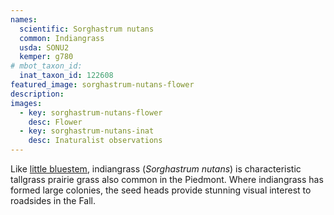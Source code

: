 ```yaml
---
names: 
  scientific: Sorghastrum nutans 
  common: Indiangrass
  usda: SONU2
  kemper: g780
# mbot_taxon_id: 
  inat_taxon_id: 122608
featured_image: sorghastrum-nutans-flower
description: 
images:
  - key: sorghastrum-nutans-flower
    desc: Flower
  - key: sorghastrum-nutans-inat
    desc: Inaturalist observations
---
```


Like [little bluestem](../schizachyrium_scoparium), indiangrass (*Sorghastrum nutans*) is characteristic tallgrass prairie grass also common in the Piedmont. Where indiangrass has formed large colonies, the seed heads provide stunning visual interest to roadsides in the Fall. 
